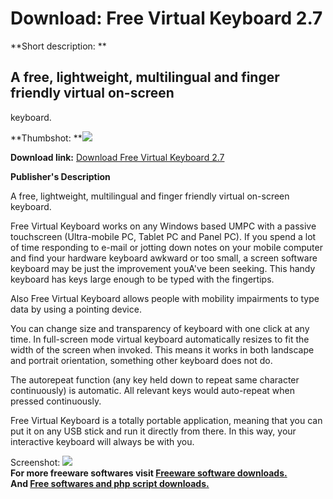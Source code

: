 # Download: Free Virtual Keyboard 2.7

**Short description: **

## A free, lightweight, multilingual and finger friendly virtual on-screen
keyboard.

  
**Thumbshot: **![](http://www.freewarefiles.com/screenshot/freevirtualkboard_md.jpg)   
  
**Download link:** [Download Free Virtual Keyboard 2.7](http://freesoftwares.boysofts.com/Free-Virtual-Keyboard_program_49682.html)  
  

**Publisher's Description**  
  

A free, lightweight, multilingual and finger friendly virtual on-screen
keyboard.

Free Virtual Keyboard works on any Windows based UMPC with a passive
touchscreen (Ultra-mobile PC, Tablet PC and Panel PC). If you spend a lot of
time responding to e-mail or jotting down notes on your mobile computer and
find your hardware keyboard awkward or too small, a screen software keyboard
may be just the improvement youA've been seeking. This handy keyboard has keys
large enough to be typed with the fingertips.

Also Free Virtual Keyboard allows people with mobility impairments to type
data by using a pointing device.

You can change size and transparency of keyboard with one click at any time.
In full-screen mode virtual keyboard automatically resizes to fit the width of
the screen when invoked. This means it works in both landscape and portrait
orientation, something other keyboard does not do.

The autorepeat function (any key held down to repeat same character
continuously) is automatic. All relevant keys would auto-repeat when pressed
continuously.

Free Virtual Keyboard is a totally portable application, meaning that you can
put it on any USB stick and run it directly from there. In this way, your
interactive keyboard will always be with you.

  
  
Screenshot: ![](http://www.freewarefiles.com/screenshot/freevirtualkboard.jpg)  
**For more freeware softwares visit [Freeware software downloads.](http://freesoftwares.boysofts.com/)**   
**And [Free softwares and php script downloads.](http://www.boysofts.com/)**

